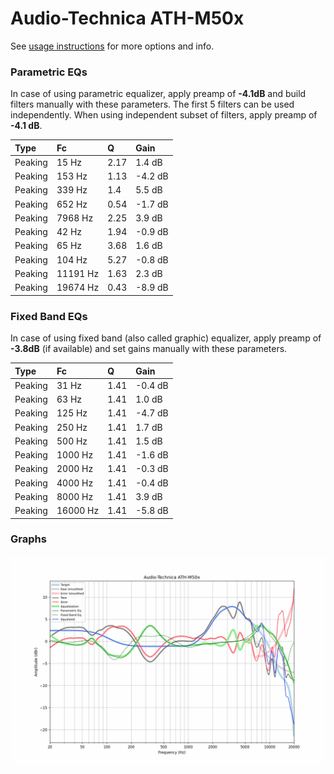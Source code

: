 # Audio-Technica ATH-M50x
See [usage instructions](https://github.com/jaakkopasanen/AutoEq#usage) for more options and info.

### Parametric EQs
In case of using parametric equalizer, apply preamp of **-4.1dB** and build filters manually
with these parameters. The first 5 filters can be used independently.
When using independent subset of filters, apply preamp of **-4.1 dB**.

| Type    | Fc       |    Q | Gain    |
|:--------|:---------|:-----|:--------|
| Peaking | 15 Hz    | 2.17 | 1.4 dB  |
| Peaking | 153 Hz   | 1.13 | -4.2 dB |
| Peaking | 339 Hz   | 1.4  | 5.5 dB  |
| Peaking | 652 Hz   | 0.54 | -1.7 dB |
| Peaking | 7968 Hz  | 2.25 | 3.9 dB  |
| Peaking | 42 Hz    | 1.94 | -0.9 dB |
| Peaking | 65 Hz    | 3.68 | 1.6 dB  |
| Peaking | 104 Hz   | 5.27 | -0.8 dB |
| Peaking | 11191 Hz | 1.63 | 2.3 dB  |
| Peaking | 19674 Hz | 0.43 | -8.9 dB |

### Fixed Band EQs
In case of using fixed band (also called graphic) equalizer, apply preamp of **-3.8dB**
(if available) and set gains manually with these parameters.

| Type    | Fc       |    Q | Gain    |
|:--------|:---------|:-----|:--------|
| Peaking | 31 Hz    | 1.41 | -0.4 dB |
| Peaking | 63 Hz    | 1.41 | 1.0 dB  |
| Peaking | 125 Hz   | 1.41 | -4.7 dB |
| Peaking | 250 Hz   | 1.41 | 1.7 dB  |
| Peaking | 500 Hz   | 1.41 | 1.5 dB  |
| Peaking | 1000 Hz  | 1.41 | -1.6 dB |
| Peaking | 2000 Hz  | 1.41 | -0.3 dB |
| Peaking | 4000 Hz  | 1.41 | -0.4 dB |
| Peaking | 8000 Hz  | 1.41 | 3.9 dB  |
| Peaking | 16000 Hz | 1.41 | -5.8 dB |

### Graphs
![](./Audio-Technica%20ATH-M50x.png)